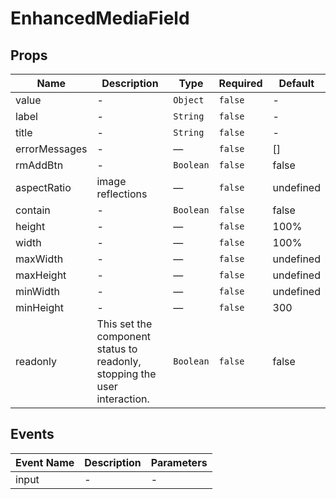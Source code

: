# EnhancedMediaField

## Props

<!-- @vuese:EnhancedMediaField:props:start -->

|Name|Description|Type|Required|Default|
|---|---|---|---|---|
|value|-|`Object`|`false`|-|
|label|-|`String`|`false`|-|
|title|-|`String`|`false`|-|
|errorMessages|-|—|`false`|[]|
|rmAddBtn|-|`Boolean`|`false`|false|
|aspectRatio|image reflections|—|`false`|undefined|
|contain|-|`Boolean`|`false`|false|
|height|-|—|`false`|100%|
|width|-|—|`false`|100%|
|maxWidth|-|—|`false`|undefined|
|maxHeight|-|—|`false`|undefined|
|minWidth|-|—|`false`|undefined|
|minHeight|-|—|`false`|300|
|readonly|This set the component status to readonly, stopping the user interaction.|`Boolean`|`false`|false|

<!-- @vuese:EnhancedMediaField:props:end -->


## Events

<!-- @vuese:EnhancedMediaField:events:start -->

|Event Name|Description|Parameters|
|---|---|---|
|input|-|-|

<!-- @vuese:EnhancedMediaField:events:end -->


